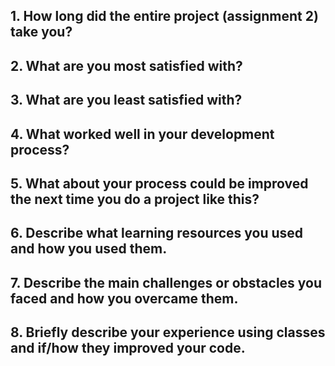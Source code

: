## 1. How long did the entire project (assignment 2) take you?


## 2. What are you most satisfied with?


## 3. What are you least satisfied with?


## 4. What worked well in your development process?


## 5. What about your process could be improved the next time you do a project like this?


## 6. Describe what learning resources you used and how you used them.


## 7. Describe the main challenges or obstacles you faced and how you overcame them.
 

## 8. Briefly describe your experience using classes and if/how they improved your code.